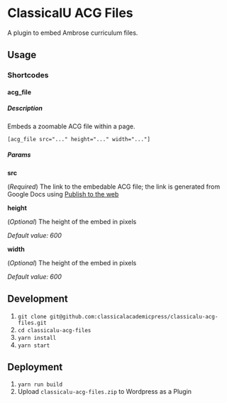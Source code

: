 # ClassicalU ACG Files

A plugin to embed Ambrose curriculum files.

## Usage

### Shortcodes

#### acg_file

##### Description

Embeds a zoomable ACG file within a page.

`[acg_file src="..." height="..." width="..."]`

##### Params

**src**

(*Required*) The link to the embedable ACG file; the link is generated from Google Docs using [Publish to the web](https://support.google.com/a/users/answer/9308870?hl=en)

**height**

(*Optional*) The height of the embed in pixels

*Default value: 600*

**width**

(*Optional*) The height of the embed in pixels

*Default value: 600*

## Development

1. `git clone git@github.com:classicalacademicpress/classicalu-acg-files.git`
2. `cd classicalu-acg-files`
3. `yarn install`
4. `yarn start`

## Deployment

1. `yarn run build`
2. Upload `classicalu-acg-files.zip` to Wordpress as a Plugin